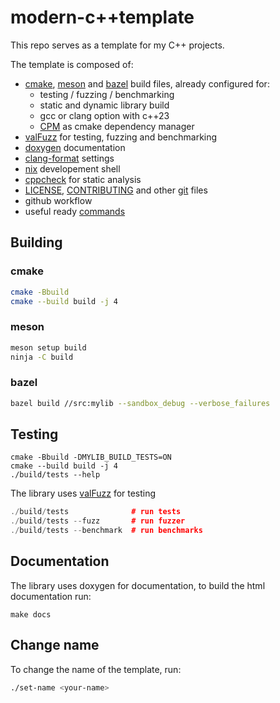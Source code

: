 # modern-c++template

This repo serves as a template for my C++ projects.

The template is composed of:

- [cmake](./CMakeLists.txt), [meson](./meson.build) and [bazel](https://bazel.build/) build files, already configured for:
    - testing / fuzzing / benchmarking
    - static and dynamic library build
    - gcc or clang option with c++23
    - [CPM](https://github.com/cpm-cmake/CPM.cmake) as cmake dependency manager
- [valFuzz](https://github.com/San7o/valFuzz) for testing, fuzzing and benchmarking
- [doxygen](./doxtgen.conf) documentation
- [clang-format](./.clang-format) settings
- [nix](./flake.nix) developement shell
- [cppcheck](https://cppcheck.sourceforge.io/) for static analysis 
- [LICENSE](./LICENSE), [CONTRIBUTING](./CONTRIBUTING.md) and other [git](./.gitattributes) files
- github workflow
- useful ready [commands](./Makefile)

## Building

### cmake
```bash
cmake -Bbuild
cmake --build build -j 4
```
### meson
```bash
meson setup build
ninja -C build
```
### bazel
```bash
bazel build //src:mylib --sandbox_debug --verbose_failures
```

## Testing
```
cmake -Bbuild -DMYLIB_BUILD_TESTS=ON
cmake --build build -j 4
./build/tests --help
```
The library uses [valFuzz](https://github.com/San7o/valFuzz) for testing
```c++
./build/tests              # run tests
./build/tests --fuzz       # run fuzzer
./build/tests --benchmark  # run benchmarks
```

## Documentation

The library uses doxygen for documentation, to build the html documentation run:
```
make docs
```

## Change name
To change the name of the template, run:
```bash
./set-name <your-name>
```
